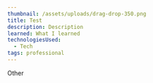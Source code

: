 ```yaml
---
thumbnail: /assets/uploads/drag-drop-350.png
title: Test
description: Description
learned: What I learned
technologiesUsed:
  - Tech
tags: professional
---
```

Other
